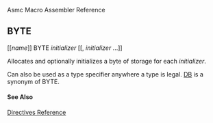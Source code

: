 Asmc Macro Assembler Reference

## BYTE

[[_name_]] BYTE _initializer_ [[, _initializer_ ...]]

Allocates and optionally initializes a byte of storage for each _initializer_.

Can also be used as a type specifier anywhere a type is legal. [DB](db.md) is a synonym of BYTE.

#### See Also

[Directives Reference](readme.md)
